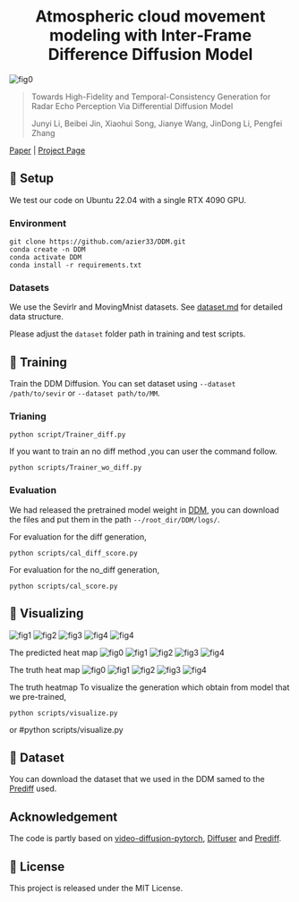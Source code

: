 <h1 align=center>
Atmospheric cloud movement modeling with Inter‑Frame Difference Diffusion Model
</h1>

![fig0](./figs/semcity.gif)

> Towards High-Fidelity and Temporal-Consistency Generation for Radar Echo Perception Via Differential Diffusion Model
> 
> Junyi Li, Beibei Jin, Xiaohui Song, Jianye Wang, JinDong Li, Pengfei Zhang 

[Paper]() | [Project Page](https://github.com/azier33/DDM/)

## 📌 Setup
We test our code on Ubuntu 22.04 with a single RTX 4090 GPU.

### Environment 

    git clone https://github.com/azier33/DDM.git
    conda create -n DDM 
    conda activate DDM
    conda install -r requirements.txt

### Datasets
We use the Sevirlr and MovingMnist datasets. See [dataset.md](./data/dataset.md) for detailed data structure.

Please adjust the `dataset` folder path in training and test scripts.

## 📌 Training
Train the DDM Diffusion.
You can set dataset using `--dataset /path/to/sevir` or `--dataset path/to/MM`.

### Trianing

    python script/Trainer_diff.py

If you want to train an no diff method ,you can user the command follow.

    python scripts/Trainer_wo_diff.py


### Evaluation
We had released the pretrained model weight in [DDM](https://huggingface.co/LiJunYi/DDM/tree/main), you can download the files and put them in the path `--/root_dir/DDM/logs/`. 

For evaluation for the diff generation,

    python scripts/cal_diff_score.py

For evaluation for the no_diff generation,

    python scripts/cal_score.py

## 📌 Visualizing
![fig1](./data/Sevir/pred_sample0.gif)
![fig2](./data/Sevir/pred_sample1.gif)
![fig3](./data/Sevir/pred_sample2.gif)
![fig4](./data/Sevir/pred_sample3.gif)
![fig4](./data/Sevir/pred_sample4.gif)

The predicted heat map
![fig0](./data/Sevir/pred/b0_t0_heatmap.png)
![fig1](./data/Sevir/pred/b0_t1_heatmap.png)
![fig2](./data/Sevir/pred/b0_t2_heatmap.png)
![fig3](./data/Sevir/pred/b0_t3_heatmap.png)
![fig4](./data/Sevir/pred/b0_t4_heatmap.png)

The truth heat map
![fig0](./data/Sevir/truth/b0_t0_heatmap.png)
![fig1](./data/Sevir/truth/b0_t1_heatmap.png)
![fig2](./data/Sevir/truth/b0_t2_heatmap.png)
![fig3](./data/Sevir/truth/b0_t3_heatmap.png)
![fig4](./data/Sevir/truth/b0_t4_heatmap.png)

The truth heatmap
To visualize the generation which obtain from model that we pre-trained,

    python scripts/visualize.py
or
    #python scripts/visualize.py

## 📌 Dataset
You can download the dataset that we used in the DDM samed to the [Prediff](https://github.com/gaozhihan/PreDiff) used. 

## Acknowledgement
The code is partly based on [video-diffusion-pytorch](https://github.com/lucidrains/video-diffusion-pytorch), [Diffuser](https://github.com/huggingface/diffusers) and [Prediff](https://github.com/gaozhihan/PreDiff). 

## 📌 License

This project is released under the MIT License.

